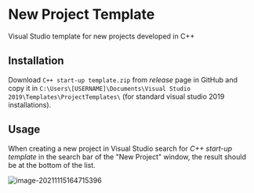 # New Project Template
 Visual Studio template for new projects developed in C++



## Installation

Download ```C++ start-up template.zip``` from *release* page in GitHub and copy it in ```C:\Users\[USERNAME]\Documents\Visual Studio 2019\Templates\ProjectTemplates\``` (for standard visual studio 2019 installations).



## Usage

When creating a new project in Visual Studio search for _C++ start-up template_ in the search bar of the "New Project" window, the result should be at the bottom of the list.

![image-20211115164715396](C:\Users\agaleazzi\AppData\Roaming\Typora\typora-user-images\image-20211115164715396.png)
